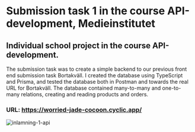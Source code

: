 # Submission task 1 in the course API-development, Medieinstitutet
## Individual school project in the course API-development.
The submission task was to create a simple backend to our previous front end submission task Bortakväll. I created the database using TypeScript and Prisma, and tested the database both in Postman and towards the real URL for Bortakväll. The database contained many-to-many and one-to-many relations, creating and reading products and orders.

### URL: https://worried-jade-cocoon.cyclic.app/

![inlamning-1-api](https://user-images.githubusercontent.com/113445468/217315306-a662b8f7-af6b-47b2-9ee8-5a3803b29283.png)
